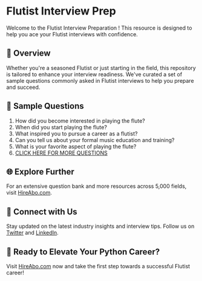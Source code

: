 # Flutist Interview Prep

Welcome to the Flutist Interview Preparation ! This resource is designed to help you ace your Flutist interviews with confidence.

## 🚀 Overview

Whether you're a seasoned Flutist or just starting in the field, this repository is tailored to enhance your interview readiness. We've curated a set of sample questions commonly asked in Flutist interviews to help you prepare and succeed.

## 📝 Sample Questions

1. How did you become interested in playing the flute?
2. When did you start playing the flute?
3. What inspired you to pursue a career as a flutist?
4. Can you tell us about your formal music education and training?
5. What is your favorite aspect of playing the flute?
6. [CLICK HERE FOR MORE QUESTIONS](https://hireabo.com/job/16_1_31/Flutist)

## 🌐 Explore Further

For an extensive question bank and more resources across 5,000 fields, visit [HireAbo.com](https://www.hireabo.com).

## 📱 Connect with Us

Stay updated on the latest industry insights and interview tips. Follow us on [Twitter](https://twitter.com/hireabo) and [LinkedIn](https://www.linkedin.com/in/hire-abo-3609972a8/).

## 🚀 Ready to Elevate Your Python Career?

Visit [HireAbo.com](https://www.hireabo.com) now and take the first step towards a successful Flutist career!